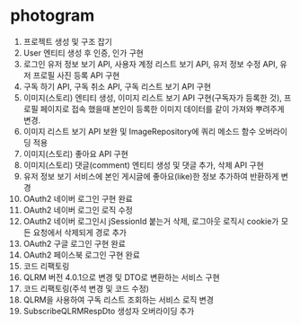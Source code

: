 # photogram

1. 프로젝트 생성 및 구조 잡기
2. User 엔티티 생성 후 인증, 인가 구현 
3. 로그인 유저 정보 보기 API, 사용자 계정 리스트 보기 API, 유저 정보 수정 API, 유저 프로필 사진 등록 API 구현
4. 구독 하기 API, 구독 취소 API, 구독 리스트 보기 API 구현
5. 이미지(스토리) 엔티티 생성, 이미지 리스트 보기 API 구현(구독자가 등록한 것), 프로필 페이지로 접속 했을때 본인이 등록한 이미지 데이터를 같이 가져와 뿌려주게 변경.
6. 이미지 리스트 보기 API 보완 및 ImageRepository에 쿼리 메소드 함수 오버라이딩 적용
7. 이미지(스토리) 좋아요 API 구현
8. 이미지(스토리) 댓글(comment) 엔티티 생성 및 댓글 추가, 삭제 API 구현
9. 유저 정보 보기 서비스에 본인 게시글에 좋아요(like)한 정보 추가하여 반환하게 변경
10. OAuth2 네이버 로그인 구현 완료
11. OAuth2 네이버 로그인 로직 수정
12. OAuth2 네이버 로그인시 jSessionId 붙는거 삭제, 로그아웃 로직시 cookie가 모든 요청에서 삭제되게 경로 추가
13. OAuth2 구글 로그인 구현 완료
14. OAuth2 페이스북 로그인 구현 완료
15. 코드 리팩토링
16. QLRM 버전 4.0.1으로 변경 및 DTO로 변환하는 서비스 구현
17. 코드 리팩토링(주석 변경 및 코드 수정)
18. QLRM을 사용하여 구독 리스트 조회하는 서비스 로직 변경
19. SubscribeQLRMRespDto 생성자 오버라이딩 추가